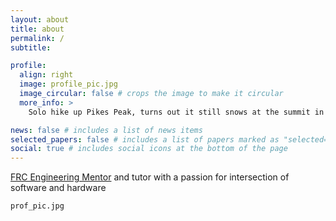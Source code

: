 ```yaml
---
layout: about
title: about
permalink: /
subtitle: 

profile:
  align: right
  image: profile_pic.jpg
  image_circular: false # crops the image to make it circular
  more_info: >
    Solo hike up Pikes Peak, turns out it still snows at the summit in May!

news: false # includes a list of news items
selected_papers: false # includes a list of papers marked as "selected={true}"
social: true # includes social icons at the bottom of the page
---
```


<a href='https://www.cvrobots.com/'>FRC Engineering Mentor</a> and tutor with a passion for intersection of software and hardware

`prof_pic.jpg` 